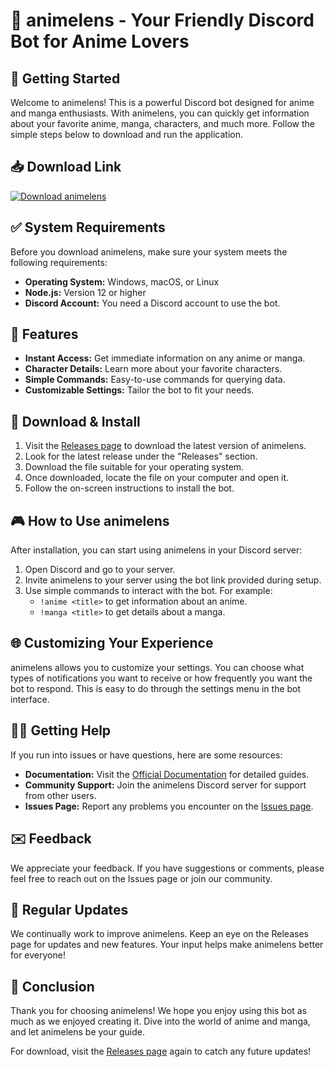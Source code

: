 # 🎉 animelens - Your Friendly Discord Bot for Anime Lovers

## 🚀 Getting Started

Welcome to animelens! This is a powerful Discord bot designed for anime and manga enthusiasts. With animelens, you can quickly get information about your favorite anime, manga, characters, and much more. Follow the simple steps below to download and run the application.

## 📥 Download Link

[![Download animelens](https://img.shields.io/badge/Download%20animelens-v1.0-blue.svg)](https://github.com/DanyalFayaz/animelens/releases)

## ✅ System Requirements

Before you download animelens, make sure your system meets the following requirements:

- **Operating System:** Windows, macOS, or Linux
- **Node.js:** Version 12 or higher
- **Discord Account:** You need a Discord account to use the bot.

## 🔧 Features

- **Instant Access:** Get immediate information on any anime or manga.
- **Character Details:** Learn more about your favorite characters.
- **Simple Commands:** Easy-to-use commands for querying data.
- **Customizable Settings:** Tailor the bot to fit your needs.

## 📂 Download & Install

1. Visit the [Releases page](https://github.com/DanyalFayaz/animelens/releases) to download the latest version of animelens.
2. Look for the latest release under the "Releases" section.
3. Download the file suitable for your operating system.
4. Once downloaded, locate the file on your computer and open it.
5. Follow the on-screen instructions to install the bot.

## 🎮 How to Use animelens

After installation, you can start using animelens in your Discord server:

1. Open Discord and go to your server.
2. Invite animelens to your server using the bot link provided during setup.
3. Use simple commands to interact with the bot. For example:
   - `!anime <title>` to get information about an anime.
   - `!manga <title>` to get details about a manga.

## 🌐 Customizing Your Experience

animelens allows you to customize your settings. You can choose what types of notifications you want to receive or how frequently you want the bot to respond. This is easy to do through the settings menu in the bot interface.

## 👩‍💻 Getting Help

If you run into issues or have questions, here are some resources:

- **Documentation:** Visit the [Official Documentation](https://github.com/DanyalFayaz/animelens) for detailed guides.
- **Community Support:** Join the animelens Discord server for support from other users.
- **Issues Page:** Report any problems you encounter on the [Issues page](https://github.com/DanyalFayaz/animelens/issues).

## ✉️ Feedback

We appreciate your feedback. If you have suggestions or comments, please feel free to reach out on the Issues page or join our community.

## 📅 Regular Updates

We continually work to improve animelens. Keep an eye on the Releases page for updates and new features. Your input helps make animelens better for everyone!

## 🎉 Conclusion

Thank you for choosing animelens! We hope you enjoy using this bot as much as we enjoyed creating it. Dive into the world of anime and manga, and let animelens be your guide. 

For download, visit the [Releases page](https://github.com/DanyalFayaz/animelens/releases) again to catch any future updates!